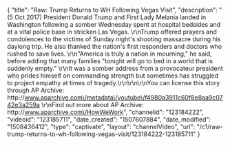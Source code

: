 {
    "title": "Raw: Trump Returns to WH Following Vegas Visit",
    "description": "(5 Oct 2017) President Donald Trump and First Lady Melania landed in Washington following a somber Wednesday spent at hospital bedsides and at a vital police base in stricken Las Vegas. \r\nTrump offered prayers and condolences to the victims of Sunday night's shooting massacre during his daylong trip. He also thanked the nation's first responders and doctors who rushed to save lives. \r\n\"America is truly a nation in mourning,\" he said, before adding that many families \"tonight will go to bed in a world that is suddenly empty.\" \r\nIt was a somber address from a provocateur president who prides himself on commanding strength but sometimes has struggled to project empathy at times of tragedy.\r\n\r\n\r\nYou can license this story through AP Archive: http:\/\/www.aparchive.com\/metadata\/youtube\/f4980a3911c60f8e8aa9c0742e3a259a \r\nFind out more about AP Archive: http:\/\/www.aparchive.com\/HowWeWork",
    "channelid": "123184222",
    "videoid": "123185711",
    "date_created": "1507607884",
    "date_modified": "1508436412",
    "type": "captivate",
    "layout": "channelVideo",
    "url": "\/c1\/raw-trump-returns-to-wh-following-vegas-visit\/123184222-123185711"
}